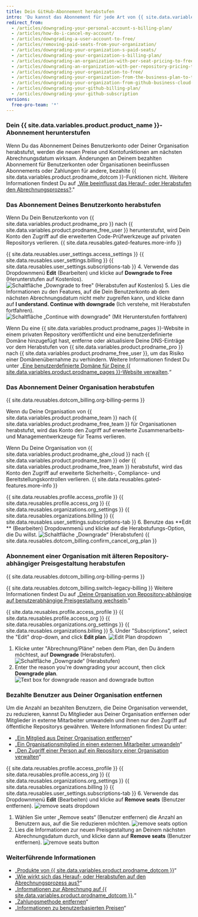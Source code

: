 ```yaml
---
title: Dein GitHub-Abonnement herabstufen
intro: 'Du kannst das Abonnement für jede Art von {{ site.data.variables.product.product_name }}-Konto jederzeit herunterstufen.'
redirect_from:
  - /articles/downgrading-your-personal-account-s-billing-plan/
  - /articles/how-do-i-cancel-my-account/
  - /articles/downgrading-a-user-account-to-free/
  - /articles/removing-paid-seats-from-your-organization/
  - /articles/downgrading-your-organization-s-paid-seats/
  - /articles/downgrading-your-organization-s-billing-plan/
  - /articles/downgrading-an-organization-with-per-seat-pricing-to-free/
  - /articles/downgrading-an-organization-with-per-repository-pricing-to-free/
  - /articles/downgrading-your-organization-to-free/
  - /articles/downgrading-your-organization-from-the-business-plan-to-the-team-plan/
  - /articles/downgrading-your-organization-from-github-business-cloud-to-the-team-plan/
  - /articles/downgrading-your-github-billing-plan/
  - /articles/downgrading-your-github-subscription
versions:
  free-pro-team: '*'
---
```


### Dein {{ site.data.variables.product.product_name }}-Abonnement herunterstufen

Wenn Du das Abonnement Deines Benutzerkonto oder Deiner Organisation herabstufst, werden die neuen Preise und Kontofunktionen am nächsten Abrechnungsdatum wirksam. Änderungen an Deinem bezahlten Abonnement für Benutzerkonten oder Organisationen beeinflussen Abonnements oder Zahlungen für andere, bezahlte {{ site.data.variables.product.prodname_dotcom }}-Funktionen nicht. Weitere Informationen findest Du auf „[Wie beeinflusst das Herauf- oder Herabstufen den Abrechnungsprozess?](/articles/how-does-upgrading-or-downgrading-affect-the-billing-process)."

### Das Abonnement Deines Benutzerkonto herabstufen

Wenn Du Dein Benutzerkonto von {{ site.data.variables.product.prodname_pro }} nach {{ site.data.variables.product.prodname_free_user }} herunterstufst, wird Dein Konto den Zugriff auf die erweiterten Code-Prüfwerkzeuge auf privaten Repositorys verlieren. {{ site.data.reusables.gated-features.more-info }}

{{ site.data.reusables.user_settings.access_settings }}
{{ site.data.reusables.user_settings.billing }}
{{ site.data.reusables.user_settings.subscriptions-tab }}
4. Verwende das Dropdownmenü **Edit** (Bearbeiten) und klicke auf **Downgrade to Free** (Herunterstufen auf Kostenlos). ![Schaltfläche „Downgrade to free" (Herabstufen auf Kostenlos)](/assets/images/help/billing/downgrade-to-free.png)
5. Lies die Informationen zu den Features, auf die Dein Benutzerkonto ab dem nächsten Abrechnungsdatum nicht mehr zugreifen kann, und klicke dann auf **I understand. Continue with downgrade** (Ich verstehe, mit Herabstufen fortfahren). ![Schaltfläche „Continue with downgrade" (Mit Herunterstufen fortfahren)](/assets/images/help/billing/continue-with-downgrade.png)

Wenn Du eine {{ site.data.variables.product.prodname_pages }}-Website in einem privaten Repository veröffentlicht und eine benutzerdefinierte Domäne hinzugefügt hast, entferne oder aktualisiere Deine DNS-Einträge vor dem Herabstufen von {{ site.data.variables.product.prodname_pro }} nach {{ site.data.variables.product.prodname_free_user }}, um das Risiko einer Domänenübernahme zu verhindern. Weitere Informationen findest Du unter „[Eine benutzerdefinierte Domäne für Deine {{ site.data.variables.product.prodname_pages }}-Website verwalten](/articles/managing-a-custom-domain-for-your-github-pages-site).“

### Das Abonnement Deiner Organisation herabstufen

{{ site.data.reusables.dotcom_billing.org-billing-perms }}

Wenn du Deine Organisation von {{ site.data.variables.product.prodname_team }} nach {{ site.data.variables.product.prodname_free_team }} für Organisationen herabstufst, wird das Konto den Zugriff auf erweiterte Zusammenarbeits- und Managementwerkzeuge für Teams verlieren.

Wenn Du Deine Organisation von {{ site.data.variables.product.prodname_ghe_cloud }} nach {{ site.data.variables.product.prodname_team }} oder {{ site.data.variables.product.prodname_free_team }} herabstufst, wird das Konto den Zugriff auf erweiterte Sicherheits-, Compliance- und Bereitstellungskontrollen verlieren. {{ site.data.reusables.gated-features.more-info }}

{{ site.data.reusables.profile.access_profile }}
{{ site.data.reusables.profile.access_org }}
{{ site.data.reusables.organizations.org_settings }}
{{ site.data.reusables.organizations.billing }}
{{ site.data.reusables.user_settings.subscriptions-tab }}
6. Benutze das **Edit ** (Bearbeiten) Dropdownmenü und klicke auf die Herabstufungs-Option, die Du willst. ![Schaltfläche „Downgrade“ (Herabstufen)](/assets/images/help/billing/downgrade-option-button.png)
{{ site.data.reusables.dotcom_billing.confirm_cancel_org_plan }}

### Abonnement einer Organisation mit älteren Repository-abhängiger Preisgestaltung herabstufen

{{ site.data.reusables.dotcom_billing.org-billing-perms }}

{{ site.data.reusables.dotcom_billing.switch-legacy-billing }} Weitere Informationen findest Du auf „[Deine Organisation von Repository-abhängige auf benutzerabhängige Preisgestaltung wechseln](/github/setting-up-and-managing-billing-and-payments-on-github/upgrading-your-github-subscription#switching-your-organization-from-per-repository-to-per-user-pricing)."

{{ site.data.reusables.profile.access_profile }}
{{ site.data.reusables.profile.access_org }}
{{ site.data.reusables.organizations.org_settings }}
{{ site.data.reusables.organizations.billing }}
5. Under "Subscriptions", select the "Edit" drop-down, and click **Edit plan**. ![Edit Plan dropdown](/assets/images/help/billing/edit-plan-dropdown.png)
1. Klicke unter "Abrechnung/Pläne" neben dem Plan, den Du ändern möchtest, auf **Downgrade** (Herabstufen). ![Schaltfläche „Downgrade“ (Herabstufen)](/assets/images/help/billing/downgrade-plan-option-button.png)
1. Enter the reason you're downgrading your account, then click **Downgrade plan**. ![Text box for downgrade reason and downgrade button](/assets/images/help/billing/downgrade-plan-button.png)

### Bezahlte Benutzer aus Deiner Organisation entfernen

Um die Anzahl an bezahlten Benutzern, die Deine Organisation verwendet, zu reduzieren, kannst Du Mitglieder aus Deiner Organisation entfernen oder Mitglieder in externe Mitarbeiter umwandeln und ihnen nur den Zugriff auf öffentliche Repositorys gewähren. Weitere Informationen findest Du unter:
- „[Ein Mitglied aus Deiner Organisation entfernen](/articles/removing-a-member-from-your-organization)“
- „[Ein Organisationsmitglied in einen externen Mitarbeiter umwandeln](/articles/converting-an-organization-member-to-an-outside-collaborator)“
- „[Den Zugriff einer Person auf ein Repository einer Organisation verwalten](/articles/managing-an-individual-s-access-to-an-organization-repository)“

{{ site.data.reusables.profile.access_profile }}
{{ site.data.reusables.profile.access_org }}
{{ site.data.reusables.organizations.org_settings }}
{{ site.data.reusables.organizations.billing }}
{{ site.data.reusables.user_settings.subscriptions-tab }}
6. Verwende das Dropdownmenü **Edit** (Bearbeiten) und klicke auf **Remove seats** (Benutzer entfernen). ![remove seats dropdown](/assets/images/help/billing/remove-seats-dropdown.png)
1. Wählen Sie unter „Remove seats“ (Benutzer entfernen) die Anzahl an Benutzern aus, auf die Sie reduzieren möchten. ![remove seats option](/assets/images/help/billing/remove-seats-amount.png)
1. Lies die Informationen zur neuen Preisgestaltung an Deinem nächsten Abrechnungsdatum durch, und klicke dann auf **Remove seats** (Benutzer entfernen). ![remove seats button](/assets/images/help/billing/remove-seats-button.png)

### Weiterführende Informationen

- „[Produkte von {{ site.data.variables.product.prodname_dotcom }}](/articles/github-s-products)“
- „[Wie wirkt sich das Herauf- oder Herabstufen auf den Abrechnungsprozess aus?](/articles/how-does-upgrading-or-downgrading-affect-the-billing-process)“
- „[Informationen zur Abrechnung auf {{ site.data.variables.product.prodname_dotcom }}](/articles/about-billing-on-github).“
- „[Zahlungsmethode entfernen](/articles/removing-a-payment-method)“
- „[Informationen zu benutzerbasierten Preisen](/articles/about-per-user-pricing)“

